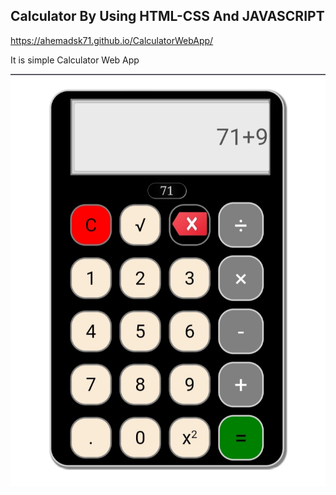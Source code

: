 ## Calculator By Using HTML-CSS And JAVASCRIPT

https://ahemadsk71.github.io/CalculatorWebApp/

It is simple Calculator Web App

![Screenshot](https://github.com/AhemadSk71/CalculatorWebApp/blob/main/img%2FCalculatorWebApp.jpg)
